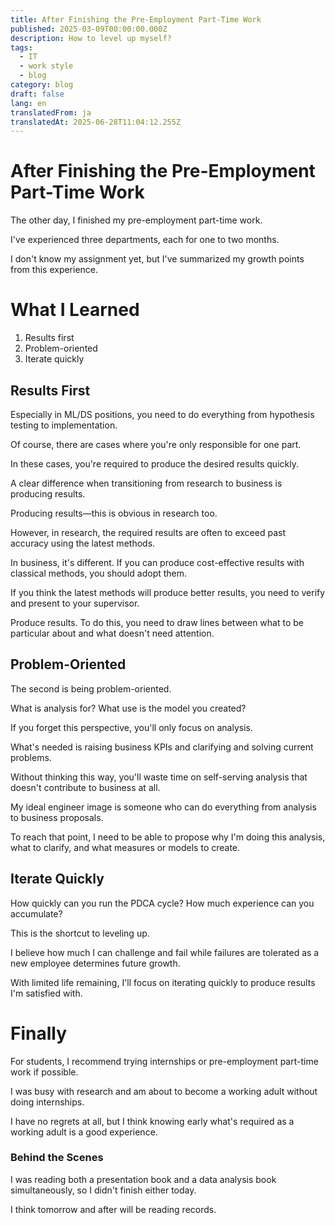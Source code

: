 ```yaml
---
title: After Finishing the Pre-Employment Part-Time Work
published: 2025-03-09T00:00:00.000Z
description: How to level up myself?
tags:
  - IT
  - work style
  - blog
category: blog
draft: false
lang: en
translatedFrom: ja
translatedAt: 2025-06-28T11:04:12.255Z
---
```


# After Finishing the Pre-Employment Part-Time Work

The other day, I finished my pre-employment part-time work.

I've experienced three departments, each for one to two months.

I don't know my assignment yet, but I've summarized my growth points from this experience.


# What I Learned

1. Results first
2. Problem-oriented
3. Iterate quickly

## Results First
Especially in ML/DS positions, you need to do everything from hypothesis testing to implementation.

Of course, there are cases where you're only responsible for one part.

In these cases, you're required to produce the desired results quickly.

A clear difference when transitioning from research to business is producing results.

Producing results—this is obvious in research too.

However, in research, the required results are often to exceed past accuracy using the latest methods.

In business, it's different. If you can produce cost-effective results with classical methods, you should adopt them.

If you think the latest methods will produce better results, you need to verify and present to your supervisor.


Produce results. To do this, you need to draw lines between what to be particular about and what doesn't need attention.


## Problem-Oriented

The second is being problem-oriented.

What is analysis for? What use is the model you created?

If you forget this perspective, you'll only focus on analysis.

What's needed is raising business KPIs and clarifying and solving current problems.

Without thinking this way, you'll waste time on self-serving analysis that doesn't contribute to business at all.

My ideal engineer image is someone who can do everything from analysis to business proposals.

To reach that point, I need to be able to propose why I'm doing this analysis, what to clarify, and what measures or models to create.

## Iterate Quickly

How quickly can you run the PDCA cycle? How much experience can you accumulate?

This is the shortcut to leveling up.

I believe how much I can challenge and fail while failures are tolerated as a new employee determines future growth.

With limited life remaining, I'll focus on iterating quickly to produce results I'm satisfied with.


# Finally

For students, I recommend trying internships or pre-employment part-time work if possible.

I was busy with research and am about to become a working adult without doing internships.

I have no regrets at all, but I think knowing early what's required as a working adult is a good experience.

### Behind the Scenes

I was reading both a presentation book and a data analysis book simultaneously, so I didn't finish either today.

I think tomorrow and after will be reading records.
